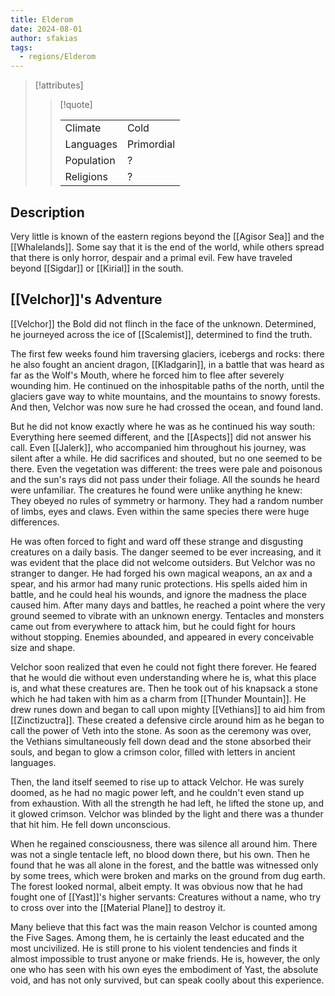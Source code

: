 ```yaml
---
title: Elderom
date: 2024-08-01
author: sfakias
tags:
  - regions/Elderom
---
```


> [!attributes]
> 
> > [!quote]
> >
> > | | |
> > | --- | --- |
> > | Climate | Cold |
> > | Languages | Primordial |
> > | Population | ? |
> > | Religions | ? |

## Description

Very little is known of the eastern regions beyond the [[Agisor Sea]] and the [[Whalelands]]. Some say that it is the end of the world, while others spread that there is only horror, despair and a primal evil. Few have traveled beyond [[Sigdar]] or [[Kirial]] in the south. 

## [[Velchor]]'s Adventure

[[Velchor]] the Bold did not flinch in the face of the unknown. Determined, he journeyed across the ice of [[Scalemist]], determined to find the truth.

The first few weeks found him traversing glaciers, icebergs and rocks: there he also fought an ancient dragon, [[Kladgarin]], in a battle that was heard as far as the Wolf's Mouth, where he forced him to flee after severely wounding him. He continued on the inhospitable paths of the north, until the glaciers gave way to white mountains, and the mountains to snowy forests. And then, Velchor was now sure he had crossed the ocean, and found land.

But he did not know exactly where he was as he continued his way south: Everything here seemed different, and the [[Aspects]] did not answer his call. Even [[Jalerk]], who accompanied him throughout his journey, was silent after a while. He did sacrifices and shouted, but no one seemed to be there. Even the vegetation was different: the trees were pale and poisonous and the sun's rays did not pass under their foliage. All the sounds he heard were unfamiliar. The creatures he found were unlike anything he knew: They obeyed no rules of symmetry or harmony. They had a random number of limbs, eyes and claws. Even within the same species there were huge differences.

He was often forced to fight and ward off these strange and disgusting creatures on a daily basis. The danger seemed to be ever increasing, and it was evident that the place did not welcome outsiders. But Velchor was no stranger to danger. He had forged his own magical weapons, an ax and a spear, and his armor had many runic protections. His spells aided him in battle, and he could heal his wounds, and ignore the madness the place caused him. After many days and battles, he reached a point where the very ground seemed to vibrate with an unknown energy. Tentacles and monsters came out from everywhere to attack him, but he could fight for hours without stopping. Enemies abounded, and appeared in every conceivable size and shape.

Velchor soon realized that even he could not fight there forever. He feared that he would die without even understanding where he is, what this place is, and what these creatures are. Then he took out of his knapsack a stone which he had taken with him as a charm from [[Thunder Mountain]]. He drew runes down and began to call upon mighty [[Vethians]] to aid him from [[Zinctizuctra]]. These created a defensive circle around him as he began to call the power of Veth into the stone. As soon as the ceremony was over, the Vethians simultaneously fell down dead and the stone absorbed their souls, and began to glow a crimson color, filled with letters in ancient languages.

Then, the land itself seemed to rise up to attack Velchor. He was surely doomed, as he had no magic power left, and he couldn't even stand up from exhaustion. With all the strength he had left, he lifted the stone up, and it glowed crimson. Velchor was blinded by the light and there was a thunder that hit him. He fell down unconscious.

When he regained consciousness, there was silence all around him. There was not a single tentacle left, no blood down there, but his own. Then he found that he was all alone in the forest, and the battle was witnessed only by some trees, which were broken and marks on the ground from dug earth. The forest looked normal, albeit empty. It was obvious now that he had fought one of [[Yast]]'s higher servants: Creatures without a name, who try to cross over into the [[Material Plane]] to destroy it.

Many believe that this fact was the main reason Velchor is counted among the Five Sages. Among them, he is certainly the least educated and the most uncivilized. He is still prone to his violent tendencies and finds it almost impossible to trust anyone or make friends. He is, however, the only one who has seen with his own eyes the embodiment of Yast, the absolute void, and has not only survived, but can speak coolly about this experience.